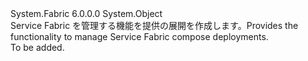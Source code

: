 <Type Name="FabricClient+ComposeDeploymentClient" FullName="System.Fabric.FabricClient+ComposeDeploymentClient">
  <TypeSignature Language="C#" Value="public sealed class FabricClient.ComposeDeploymentClient" />
  <TypeSignature Language="ILAsm" Value=".class nested public auto ansi sealed beforefieldinit FabricClient/ComposeDeploymentClient extends System.Object" />
  <TypeSignature Language="DocId" Value="T:System.Fabric.FabricClient.ComposeDeploymentClient" />
  <TypeSignature Language="VB.NET" Value="Public NotInheritable Class FabricClient.ComposeDeploymentClient" />
  <TypeSignature Language="F#" Value="type FabricClient.ComposeDeploymentClient = class" />
  <AssemblyInfo>
    <AssemblyName>System.Fabric</AssemblyName>
    <AssemblyVersion>6.0.0.0</AssemblyVersion>
  </AssemblyInfo>
  <Base>
    <BaseTypeName>System.Object</BaseTypeName>
  </Base>
  <Interfaces />
  <Docs>
    <summary>
      <para><span data-ttu-id="0fae6-101">Service Fabric を管理する機能を提供の展開を作成します。</span><span class="sxs-lookup"><span data-stu-id="0fae6-101">Provides the functionality to manage Service Fabric compose deployments.</span></span></para>
    </summary>
    <remarks>To be added.</remarks>
  </Docs>
  <Members />
</Type>